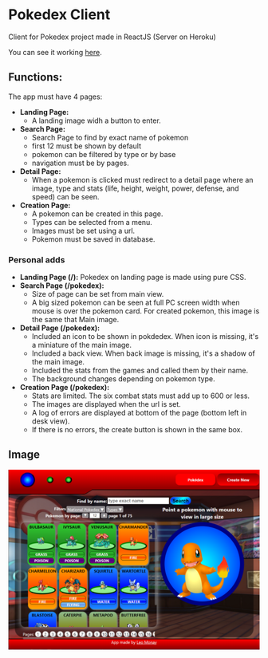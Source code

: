 # Pokedex Client
Client for Pokedex project made in ReactJS (Server on Heroku)

You can see it working [here](https://leomonay-pokedex.vercel.app/).

## Functions:
The app must have 4 pages:
- <b>Landing Page: </b>
  - A landing image widh a button to enter.
- <b>Search Page: </b>
  - Search Page to find by exact name of pokemon
  - first 12 must be shown by default
  - pokemon can be filtered by type or by base
  - navigation must be by pages. 
- <b>Detail Page:</b>
  - When a pokemon is clicked must redirect to a detail page where an image, type and stats (life, height, weight, power, defense,  and speed) can be seen.
- <b>Creation Page:</b>
  - A pokemon can be created in this page.
  - Types can be selected from a menu.
  - Images must be set using a url.
  - Pokemon must be saved in database.

### Personal adds
- <b>Landing Page (/):</b> Pokedex on landing page is made using pure CSS.
- <b>Search Page (/pokedex):</b>
  - Size of page can be set from main view.
  - A big sized pokemon can be seen at full PC screen width when mouse is over the pokemon card. For created pokemon, this image is the same that Main image.
- <b>Detail Page (/pokedex):</b>
  - Included an icon to be shown in pokdedex. When icon is missing, it's a miniature of the main image.
  - Included a back view. When back image is missing, it's a shadow of the main image.
  - Included the stats from the games and called them by their name.
  - The background changes depending on pokemon type.
- <b>Creation Page (/pokedex):</b>
  - Stats are limited. The six combat stats must add up to 600 or less.
  - The images are displayed when the url is set.
  - A log of errors are displayed at bottom of the page (bottom left in desk view).
  - If there is no errors, the create button is shown in the same box.

## Image
![projectThumbnail](https://raw.githubusercontent.com/Leomonay/pokeClient/main/Thumbnail.png)
